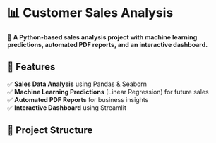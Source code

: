 # 📊 Customer Sales Analysis

🚀 **A Python-based sales analysis project with machine learning predictions, automated PDF reports, and an interactive dashboard.**  

## 📌 Features  
✅ **Sales Data Analysis** using Pandas & Seaborn  
✅ **Machine Learning Predictions** (Linear Regression) for future sales  
✅ **Automated PDF Reports** for business insights  
✅ **Interactive Dashboard** using Streamlit  

## 📂 Project Structure  
